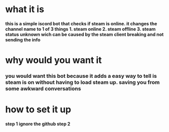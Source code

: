 # what it is
<h4> this is a simple iscord bot that checks if steam is online.
it changes the channel name to 1 of 3 things 
1. steam online
2. steam offline
3. steam status unknown wich can be caused by the steam client breaking and not sending the info </h4>


# why would you want it 

<h3> you would want this bot because it adds a easy way to tell is steam is on without having to load steam up.
saving you from some awkward conversations </h3>


# how to set it up

<h4> step 1 ignore the github
step 2 </h4>

